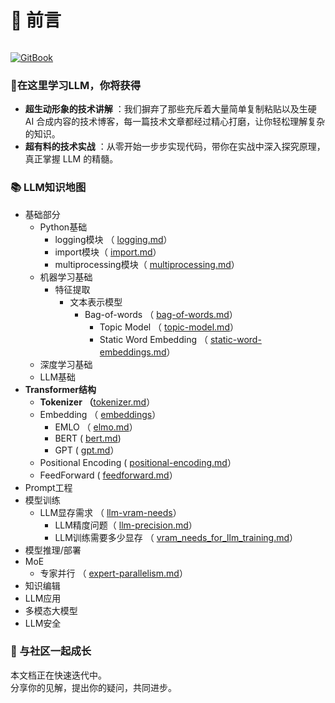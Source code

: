 # 📃 前言

<figure><img src=".gitbook/assets/Gemini_Generated_Image_nvoawnnvoawnnvoa.png" alt=""><figcaption></figcaption></figure>

[![GitBook](https://img.shields.io/static/v1?message=Documented%20on%20GitBook\&logo=gitbook\&logoColor=ffffff\&label=%20\&labelColor=5c5c5c\&color=3F89A1)](https://chenzihong.gitbook.io/llm-everything)

### 🌟在这里学习LLM，你将获得

* **超生动形象的技术讲解** ：我们摒弃了那些充斥着大量简单复制粘贴以及生硬 AI 合成内容的技术博客，每一篇技术文章都经过精心打磨，让你轻松理解复杂的知识。
* **超有料的技术实战** ：从零开始一步步实现代码，带你在实战中深入探究原理，真正掌握 LLM 的精髓。

### 📚 LLM知识地图

* 基础部分
  * Python基础
    * logging模块 （ [logging.md](basics/python-basics/logging.md "mention")）
    * import模块（ [import.md](basics/python-basics/import.md "mention")）
    * multiprocessing模块（ [multiprocessing.md](basics/python-basics/multiprocessing.md "mention")）
  * 机器学习基础
    * 特征提取
      * 文本表示模型
        * Bag-of-words （ [bag-of-words.md](basics/machine-learning-basics/feature-extraction/text-representation-models/bag-of-words.md "mention")）
          * Topic Model （ [topic-model.md](basics/machine-learning-basics/feature-extraction/text-representation-models/topic-model.md "mention")）
          * Static Word Embedding （ [static-word-embeddings.md](basics/machine-learning-basics/feature-extraction/text-representation-models/static-word-embeddings.md "mention")）
  * 深度学习基础
  * LLM基础
* **Transformer结构**
  * **Tokenizer （**[tokenizer.md](transformer/tokenizer.md "mention")）
  * Embedding （ [embeddings](transformer/embeddings/ "mention")）
    * EMLO （ [elmo.md](transformer/embeddings/elmo.md "mention")）
    * BERT ( [bert.md](transformer/embeddings/bert.md "mention"))
    * GPT ( [gpt.md](transformer/embeddings/gpt.md "mention")）
  * Positional Encoding ( [positional-encoding.md](transformer/positional-encoding.md "mention")）
  * FeedForward ( [feedforward.md](transformer/feedforward.md "mention")）
* Prompt工程
* 模型训练
  * LLM显存需求 （ [llm-vram-needs](train/llm-vram-needs/ "mention")）
    * LLM精度问题（ [llm-precision.md](train/llm-vram-needs/llm-precision.md "mention")）
    * LLM训练需要多少显存 （ [vram\_needs\_for\_llm\_training.md](train/llm-vram-needs/vram_needs_for_llm_training.md "mention")）
* 模型推理/部署
* MoE
  * 专家并行 （ [expert-parallelism.md](moe/expert-parallelism.md "mention")）
* 知识编辑
* LLM应用
* 多模态大模型
* LLM安全

### 🤝 与社区一起成长

本文档正在快速迭代中。\
分享你的见解，提出你的疑问，共同进步。
